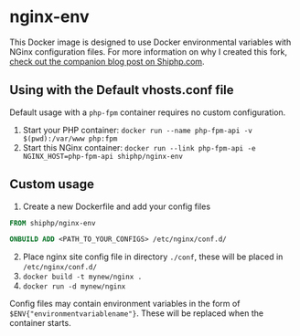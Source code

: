 # nginx-env

This Docker image is designed to use Docker environmental variables with NGinx configuration files. For more information on why I created this fork, [check out the companion blog post on Shiphp.com](https://www.shiphp.com/blog/2018/nginx-php-fpm-with-env).

## Using with the Default vhosts.conf file

Default usage with a `php-fpm` container requires no custom configuration.

1. Start your PHP container: `docker run --name php-fpm-api -v $(pwd):/var/www php:fpm`
2. Start this NGinx container: `docker run --link php-fpm-api -e NGINX_HOST=php-fpm-api shiphp/nginx-env`

## Custom usage

1. Create a new Dockerfile and add your config files

```Dockerfile
FROM shiphp/nginx-env

ONBUILD ADD <PATH_TO_YOUR_CONFIGS> /etc/nginx/conf.d/

```

2. Place nginx site config file in directory `./conf`, these will be placed in `/etc/nginx/conf.d/`
3. `docker build -t mynew/nginx .`
4. `docker run -d mynew/nginx`

Config files may contain environment variables in the form of `$ENV{"environmentvariablename"}`. These will be replaced when the container starts.
